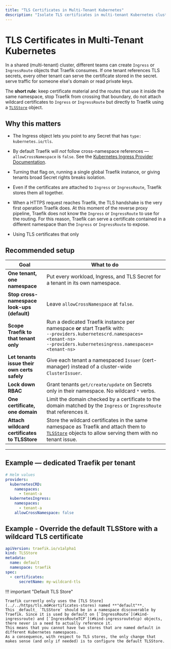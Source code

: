 ```yaml
---
title: "TLS Certificates in Multi-Tenant Kubernetes"
description: "Isolate TLS certificates in multi-tenant Kubernetes clusters by keeping Secrets and routes in the same namespace and disabling cross-namespace look-ups in Traefik. Read the technical guidelines."
---
```


# TLS Certificates in Multi-Tenant Kubernetes

In a shared (multi-tenant) cluster, different teams can create `Ingress` or `IngressRoute` objects that Traefik consumes. If one tenant references TLS secrets, every other tenant can serve the certificate stored in the secret.
serve traffic for someone else's domain or read private keys.

The **short rule**: keep certificate material and the routes that use it inside the same namespace, stop Traefik from crossing that boundary, do not attach wildcard certificates to `Ingress` or `IngressRoute` but directly to Traefik using a [`TLSStore`](../routing/providers/kubernetes-crd.md#kind-tlsstore) object.

## Why this matters

* The Ingress object lets you point to any Secret that has `type: kubernetes.io/tls`.
* By default Traefik will _not_ follow cross-namespace references — `allowCrossNamespace` is `false`. 
See the [Kubernetes Ingress Provider Documentation](https://doc.traefik.io/traefik/reference/install-configuration/providers/kubernetes/kubernetes-ingress/).  
* Turning that flag on, running a single global Traefik instance, or giving tenants broad Secret rights breaks isolation.

* Even if the certificates are attached to `Ingress` or `IngressRoute`, Traefik stores them all together.
* When a HTTPS request reaches Traefik, the TLS handshake is the very first operation Traefik does. At this moment of the reverse proxy pipeline, Traefik does not know the `Ingress` or `IngressRoute` to use for the routing. For this reason, Traefik can serve a certificate contained in a different namespace than the `Ingress` or `IngressRoute` to expose.
* Using TLS certificates that only 

## Recommended setup

| Goal | What to do |
|------|------------|
| **One tenant, one namespace** | Put every workload, Ingress, and TLS Secret for a tenant in its own namespace. |
| **Stop cross-namespace look-ups (default)** | Leave `allowCrossNamespace` at `false`. |
| **Scope Traefik to that tenant only** | Run a dedicated Traefik instance per namespace **or** start Traefik with:<br/>`--providers.kubernetescrd.namespaces=<tenant-ns>`<br/>`--providers.kubernetesingress.namespaces=<tenant-ns>` |
| **Let tenants issue their own certs safely** | Give each tenant a namespaced `Issuer` (cert-manager) instead of a cluster-wide `ClusterIssuer`. |
| **Lock down RBAC** | Grant tenants `get/create/update` on Secrets only in their namespace. No wildcard `*` verbs. |
| **One certificate, one domain** | Limit the domain checked by a certificate to the domain matched by the `Ingress` or `IngressRoute` that references it. |
| **Attach wildcard certificates to TLSStore** | Store the wildcard certificates in the same namespace as Traefik and attach them to [`TLSStore`](../routing/providers/kubernetes-crd.md#kind-tlsstore) objects to allow serving them with no tenant issue. |

---

## Example — dedicated Traefik per tenant

```yaml
# Helm values
providers:
  kubernetesCRD:
    namespaces:
      - tenant-a
  kubernetesIngress:
    namespaces:
      - tenant-a
    allowCrossNamespace: false
```

## Example - Override the default TLSStore with a wildcard TLS certificate

```yaml
apiVersion: traefik.io/v1alpha1
kind: TLSStore
metadata:
  name: default
  namespace: traefik
spec:
  - certificates:
      secretName: my-wildcard-tls
```

!!! important "Default TLS Store"

    Traefik currently only uses the [TLS Store](../../https/tls.md#certificates-stores) named **"default"**.
    This _default_ `TLSStore` should be in a namespace discoverable by Traefik. Since it is used by default on [`IngressRoute`](#kind-ingressroute) and [`IngressRouteTCP`](#kind-ingressroutetcp) objects, there never is a need to actually reference it.
    This means that you cannot have two stores that are named default in different Kubernetes namespaces.
    As a consequence, with respect to TLS stores, the only change that makes sense (and only if needed) is to configure the default TLSStore.